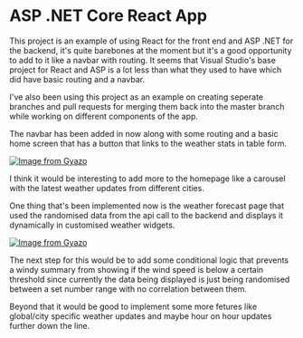 # ASP .NET Core React App
This project is an example of using React for the front end and ASP .NET for the backend, it's quite barebones at the moment but it's a good opportunity to add to it like a navbar with routing. It seems that Visual Studio's base project for React and ASP is a lot less than what they used to have which did have basic routing and a navbar.

I've also been using this project as an example on creating seperate branches and pull requests for merging them back into the master branch while working on different components of the app.

The navbar has been added in now along with some routing and a basic home screen that has a button that links to the weather stats in table form.

[![Image from Gyazo](https://i.gyazo.com/19d0a6cc10aaec6532ef4bd5dced0b69.png)](https://gyazo.com/19d0a6cc10aaec6532ef4bd5dced0b69)

I think it would be interesting to add more to the homepage like a carousel with the latest weather updates from different cities.

One thing that's been implemented now is the weather forecast page that used the randomised data from the api call to the backend and displays it dynamically in customised weather widgets. 

[![Image from Gyazo](https://i.gyazo.com/319099a661cdd0cd22525712de227ba5.png)](https://gyazo.com/319099a661cdd0cd22525712de227ba5)

The next step for this would be to add some conditional logic that prevents a windy summary from showing if the wind speed is below a certain threshold since currently the data being displayed is just being randomised between a set number range with no correlation between them.

Beyond that it would be good to implement some more fetures like global/city specific weather updates and maybe hour on hour updates further down the line.
